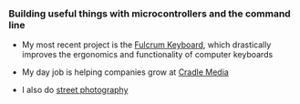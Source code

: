 ### Building useful things with microcontrollers and the command line

- My most recent project is the [Fulcrum Keyboard](https://github.com/dschil138/Fulcrum), which drastically improves the ergonomics and functionality of computer keyboards

- My day job is helping companies grow at [Cradle Media](https://cradle.media)

- I also do [street photography](https://www.instagram.com/depth.street)
